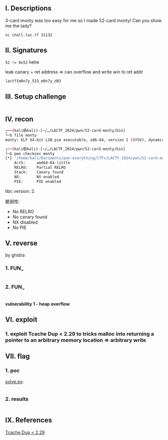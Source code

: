# [](https://pwnable.tw/challenge/#)

## I. Descriptions

3-card monty was too easy for me so I made 52-card monty! Can you show me the lady?

`nc chall.lac.tf 31132`

## II. Signatures

`52 != 0x52` hehe

leak canary + ret address => can overflow and write win to ret addr

`lactf{m0n7y_533_m0n7y_d0}`

## III. Setup challenge

```bash

```

## IV. recon

```bash
┌──(kali㉿kali)-[~/…/LACTF_2024/pwn/52-card-monty/bin]
└─$ file monty
monty: ELF 64-bit LSB pie executable, x86-64, version 1 (SYSV), dynamically linked, interpreter /lib64/ld-linux-x86-64.so.2, BuildID[sha1]=dcdcb9fe864747e688270eb71bbb2258a0b80b7f, for GNU/Linux 3.2.0, not stripped
```

```bash
┌──(kali㉿kali)-[~/…/LACTF_2024/pwn/52-card-monty/bin]
└─$ pwn checksec monty
[*] '/home/kali/Documents/pwn-everything/CTFs/LACTF_2024/pwn/52-card-monty/bin/monty'
    Arch:     amd64-64-little
    RELRO:    Partial RELRO
    Stack:    Canary found
    NX:       NX enabled
    PIE:      PIE enabled
```

libc version: 2.

脆弱性:

- No RELRO
- No canary found
- NX disabled
- No PIE

## V. reverse

by ghidra

### 1. FUN_

```c

```

### 2. FUN_

```c

```

#### **vulnerability 1 - heap overflow**

## VI. exploit

### 1. exploit Tcache Dup < 2.29 to tricks malloc into returning a pointer to an arbitrary memory location => arbitrary write

## VII. flag

### 1. poc

[solve.py](./bin/solve.py):

```python

```

### 2. results

```bash

```

## IX. References

[Tcache Dup < 2.29](https://0x434b.dev/overview-of-glibc-heap-exploitation-techniques/#tcache-dup)
